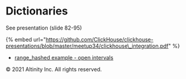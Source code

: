 # Dictionaries

See presentation \(slide 82-95\)

{% embed url="https://github.com/ClickHouse/clickhouse-presentations/blob/master/meetup34/clickhouse\_integration.pdf" %}



* [range\_hashed example - open intervals](altinity-kb-range_hashed-example-open-intervals.md)

© 2021 Altinity Inc. All rights reserved.

